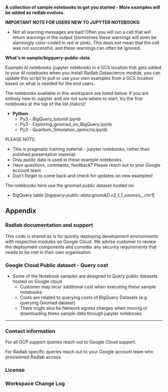 
**A collection of sample notebooks to get you started - More examples will be added as radlab evolves**.


**IMPORTANT NOTE FOR USERS NEW TO JUPYTER NOTEBOOKS:**

* Not all warning messages are bad! Often you will run a cell that will return warnings in the output (sometimes these warnings will even be alarmingly color-coded in red or pink). This does not mean that the cell was not successful, and these warnings can often be ignored.


**What's in sample/bigquery-public-data**.

Example AI notebooks (jupyter notebook) in a GCS location that gets added to your AI notebooks when you install Radlab Datascience module, you can update this script to pull or use your own examples from a GCS location based on what is needed for the end users.
 
The notebooks available in this workspace are listed below. If you are entirely new to Jupyter and are not sure where to start, try the first  notebooks at the top of the list (italics)!

* **Python**
    * Py3 - _BigQuery_tutorial.ipynb_
    * Py3 - Exploring_gnomad_on_BigQuery.ipynb
    * Py3 - Quantum_Simulation_qsimcirq.ipynb

PLEASE NOTE:

* This is pragmatic training material - jupyter notebooks, rather than polished presentation material. 
* Only public data is used in these example notebooks.
* Have questions, comments, feedback? Please reach out to your Google account team
* Don’t forget to come back and check for updates on new examples!

The notebooks here use the gnomad public dataset hosted on:

* BigQuery table [*bigquery-public-data.gnomAD.v2_1_1_exomes__chr1*]

## Appendix

### Radlab documentation and support

This code is shared as is for quickly deploying development environments with respective modules on Google Cloud. We advise customer to review the deployment components and consider any security requirements that needs to be met in their own organisation.

### Google Cloud Public dataset - Query cost

* Some of the Notebook samples are designed to Query public datasets hosted on Google cloud
    * Customer may incur additional cost when executing these sample notebooks
    * Costs are related to querying costs of BigQuery Datasets (e.g querying Gnomad dataset)
    * There might also be Network egress charges when moving or downloading these sample data through jupyter notebooks

---

### Contact information

For all GCP support queries reach out to Google Cloud support.

For Radlab specific queries reach out to your Google account team who provisioned Radlab access.

### License

### Workspace Change Log


